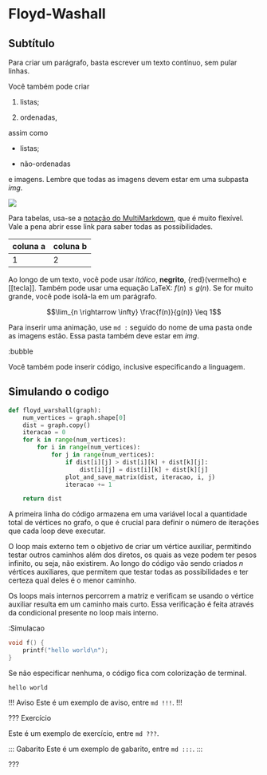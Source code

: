 Floyd-Washall
======

Subtítulo
---------

Para criar um parágrafo, basta escrever um texto contínuo, sem pular linhas.

Você também pode criar

1. listas;

2. ordenadas,

assim como

* listas;

* não-ordenadas

e imagens. Lembre que todas as imagens devem estar em uma subpasta *img*.

![](logo.png)

Para tabelas, usa-se a [notação do
MultiMarkdown](https://fletcher.github.io/MultiMarkdown-6/syntax/tables.html),
que é muito flexível. Vale a pena abrir esse link para saber todas as
possibilidades.

| coluna a | coluna b |
|----------|----------|
| 1        | 2        |

Ao longo de um texto, você pode usar *itálico*, **negrito**, {red}(vermelho) e
[[tecla]]. Também pode usar uma equação LaTeX: $f(n) \leq g(n)$. Se for muito
grande, você pode isolá-la em um parágrafo.

$$\lim_{n \rightarrow \infty} \frac{f(n)}{g(n)} \leq 1$$

Para inserir uma animação, use `md :` seguido do nome de uma pasta onde as
imagens estão. Essa pasta também deve estar em *img*.

:bubble

Você também pode inserir código, inclusive especificando a linguagem.

Simulando o codigo
---------

``` py
def floyd_warshall(graph):
    num_vertices = graph.shape[0]
    dist = graph.copy()
    iteracao = 0
    for k in range(num_vertices):
        for i in range(num_vertices):
            for j in range(num_vertices):
                if dist[i][j] > dist[i][k] + dist[k][j]:
                    dist[i][j] = dist[i][k] + dist[k][j]
                plot_and_save_matrix(dist, iteracao, i, j)
                iteracao += 1

    return dist
```

A primeira linha do código armazena em uma variável local a quantidade total de vértices no grafo, o que é crucial para definir o número de iterações que cada loop deve executar.

O loop mais externo tem o objetivo de criar um vértice auxiliar, permitindo testar outros caminhos além dos diretos, os quais as veze podem ter pesos infinito, ou seja, não existirem. Ao longo do código vão sendo criados *n* vértices auxiliares, que permitem que testar todas as possibilidades e ter certeza qual deles é o menor caminho.


Os loops mais internos percorrem  a matriz e verificam se usando o vértice auxiliar resulta em um caminho mais curto. Essa verificação é feita através da condicional presente no loop mais interno.

:Simulacao

``` c
void f() {
    printf("hello world\n");
}
```

Se não especificar nenhuma, o código fica com colorização de terminal.

```
hello world
```


!!! Aviso
Este é um exemplo de aviso, entre `md !!!`.
!!!


??? Exercício

Este é um exemplo de exercício, entre `md ???`.

::: Gabarito
Este é um exemplo de gabarito, entre `md :::`.
:::

???
